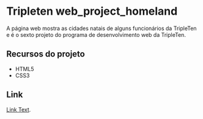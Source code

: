 # Tripleten web_project_homeland

A página web mostra as cidades natais de alguns funcionários da TripleTen e é o sexto projeto do programa de desenvolvimento web da TripleTen.

## Recursos do projeto

- HTML5
- CSS3

## Link

[Link Text](https://github.com/Aline-Fer/web_project_homeland.git).
